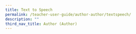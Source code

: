 ```yaml
---
title: Text to Speech
permalink: /teacher-user-guide/author-author/textspeech/
description: ""
third_nav_title: Author (Author)
---
```

